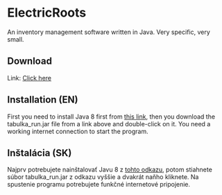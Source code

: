 # ElectricRoots
An inventory management software written in Java. Very specific, very small.

## Download
Link: [Click here](https://github.com/Plajdo/ElectricRoots/raw/master/tabulka_run.jar)

## Installation (EN)
First you need to install Java 8 first from [this link](https://www.java.com/en/download/), then you download the tabulka_run.jar file from a link above and double-click on it. You need a working internet connection to start the program.

## Inštalácia (SK)
Najprv potrebujete nainštalovať Javu 8 z [tohto odkazu](https://www.java.com/en/download/), potom stiahnete súbor tabulka_run.jar z odkazu vyššie a dvakrát naňho kliknete. Na spustenie programu potrebujete funkčné internetové pripojenie.
